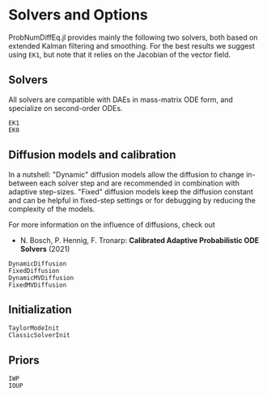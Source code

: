 # Solvers and Options

ProbNumDiffEq.jl provides mainly the following two solvers, both based on extended Kalman filtering and smoothing.
For the best results we suggest using `EK1`, but note that it relies on the Jacobian of the vector field.

## Solvers

All solvers are compatible with DAEs in mass-matrix ODE form, and specialize on second-order ODEs.

```@docs
EK1
EK0
```

## Diffusion models and calibration

In a nutshell:
"Dynamic" diffusion models allow the diffusion to change in-between each solver step and are recommended in combination with adaptive step-sizes.
"Fixed" diffusion models keep the diffusion constant and can be helpful in fixed-step settings or for debugging by reducing the complexity of the models.

For more information on the influence of diffusions, check out

  - N. Bosch, P. Hennig, F. Tronarp: **Calibrated Adaptive Probabilistic ODE Solvers** (2021)

```@docs
DynamicDiffusion
FixedDiffusion
DynamicMVDiffusion
FixedMVDiffusion
```

## Initialization

```@docs
TaylorModeInit
ClassicSolverInit
```

## Priors

```@docs
IWP
IOUP
```
